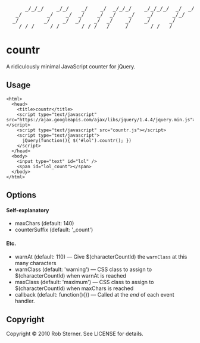 <pre>
      _/_/_/    _/_/    _/    _/  _/_/_/    _/_/_/_/  _/  _/_/   
   _/        _/    _/  _/    _/  _/    _/    _/      _/_/        
  _/        _/    _/  _/    _/  _/    _/    _/      _/           
   _/_/_/    _/_/      _/_/_/  _/    _/      _/_/  _/
</pre>

# countr

A ridiculously minimal JavaScript counter for jQuery.

## Usage

    <html>
      <head>
        <title>countr</title>
        <script type="text/javascript" src="https://ajax.googleapis.com/ajax/libs/jquery/1.4.4/jquery.min.js"></script>
        <script type="text/javascript" src="countr.js"></script>
        <script type="text/javascript">
          jQuery(function(){ $('#lol').countr(); })
        </script>
      </head>
      <body>
        <input type="text" id="lol" />
        <span id="lol_count"></span>
      </body>
    </html>

## Options
  
#### Self-explanatory
  
  * maxChars (default: 140)
  * counterSuffix (default: '_count')
  
#### Etc.
  
  * warnAt (default: 110) — Give $(characterCountId) the `warnClass` at this many characters
  * warnClass (default: 'warning') — CSS class to assign to $(characterCountId) when warnAt is reached
  * maxClass (default: 'maximum') — CSS class to assign to $(characterCountId) when maxChars is reached
  * callback (default: function(){}) — Called at the *end* of each event handler.
  
## Copyright

Copyright &copy; 2010 Rob Sterner. See LICENSE for details.
